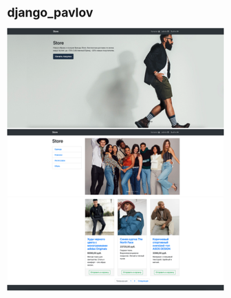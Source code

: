 # django_pavlov

![Image alt](https://github.com/EvgeniyBudaev/django_pavlov/blob/main/static/vendor/img/github/github1.png)
![Image alt](https://github.com/EvgeniyBudaev/django_pavlov/blob/main/static/vendor/img/github/github2.png)
![Image alt](https://github.com/EvgeniyBudaev/django_pavlov/blob/main/static/vendor/img/github/github3.png)
